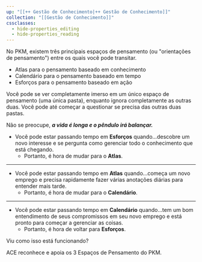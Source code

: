 ```yaml
---
up: "[[++ Gestão de Conhecimento|++ Gestão de Conhecimento]]"
collection: "[[Gestão de Conhecimento]]"
cssclasses:
  - hide-properties_editing
  - hide-properties_reading
---
```

No PKM, existem três principais espaços de pensamento (ou "orientações de pensamento") entre os quais você pode transitar.

- Atlas para o pensamento baseado em conhecimento
- Calendário para o pensamento baseado em tempo
- Esforços para o pensamento baseado em ação

Você pode se ver completamente imerso em um único espaço de pensamento (uma única pasta), enquanto ignora completamente as outras duas. Você pode até começar a questionar se precisa das outras duas pastas.

Não se preocupe, _**a vida é longa e o pêndulo irá balançar.**_

- Você pode estar passando tempo em **Esforços** quando...descobre um novo interesse e se pergunta como gerenciar todo o conhecimento que está chegando.  
	- Portanto, é hora de mudar para o **Atlas**. 
- ---
- Você pode estar passando tempo em **Atlas** quando...começa um novo emprego e precisa rapidamente fazer várias anotações diárias para entender mais tarde.  
	- Portanto, é hora de mudar para o **Calendário**.  
- ---
- Você pode estar passando tempo em **Calendário** quando...tem um bom entendimento de seus compromissos em seu novo emprego e está pronto para começar a gerenciar as coisas.  
	- Portanto, é hora de voltar para **Esforços**.

Viu como isso está funcionando?

ACE reconhece e apoia os 3 Espaços de Pensamento do PKM.
